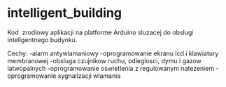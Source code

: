 # intelligent_building

Kod  zrodlowy aplikacji na platforme Arduino sluzacej do obslugi inteligentnego budynku.

Cechy:
-alarm antywlamaniowy 
-oprogramowanie ekranu lcd i klawiatury membranowej
-obsluga czujnikow ruchu, odleglosci, dymu i gazow latwopalnych
-oprogramowanie oswietlenia z regulowanym natezeniem
-oprogramowanie sygnalizacji wlamania
